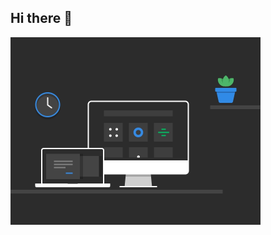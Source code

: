 ## Hi there 👋


<img src ="https://github.com/AIexUrban/AIexUrban/blob/main/539fcaccda77f2d9d7e557c4c2361c52.gif" alt="The unlimited" width="400">
